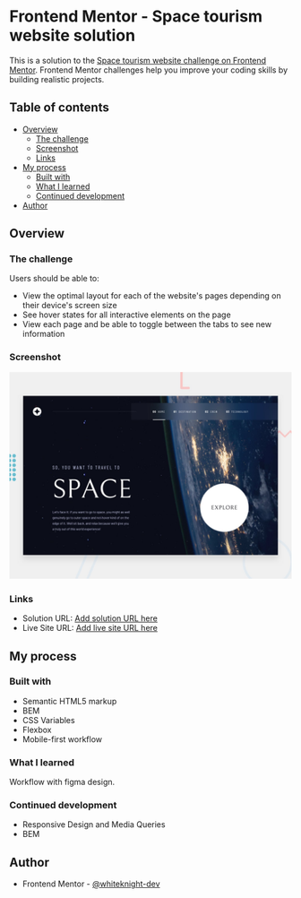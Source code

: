 # Frontend Mentor - Space tourism website solution

This is a solution to the [Space tourism website challenge on Frontend Mentor](https://www.frontendmentor.io/challenges/space-tourism-multipage-website-gRWj1URZ3). Frontend Mentor challenges help you improve your coding skills by building realistic projects.

## Table of contents

- [Overview](#overview)
  - [The challenge](#the-challenge)
  - [Screenshot](#screenshot)
  - [Links](#links)
- [My process](#my-process)
  - [Built with](#built-with)
  - [What I learned](#what-i-learned)
  - [Continued development](#continued-development)
- [Author](#author)

## Overview

### The challenge

Users should be able to:

- View the optimal layout for each of the website's pages depending on their device's screen size
- See hover states for all interactive elements on the page
- View each page and be able to toggle between the tabs to see new information

### Screenshot

![](./assets/shared/preview.jpg)

### Links

- Solution URL: [Add solution URL here](https://github.com/whiteknight-dev/Space-Tourism-Website-FM)
- Live Site URL: [Add live site URL here](https://whiteknight-dev.github.io/Space-Tourism-Website-FM/)

## My process

### Built with

- Semantic HTML5 markup
- BEM
- CSS Variables
- Flexbox
- Mobile-first workflow

### What I learned

Workflow with figma design.

### Continued development

- Responsive Design and Media Queries
- BEM

## Author

- Frontend Mentor - [@whiteknight-dev](https://www.frontendmentor.io/profile/whiteknight-dev)
